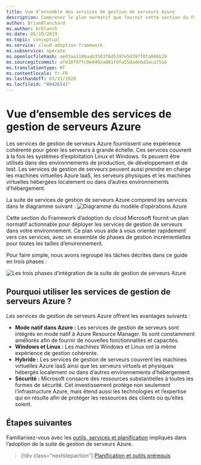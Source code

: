 ```yaml
---
title: Vue d’ensemble des services de gestion de serveurs Azure
description: Comprenez le plan normatif que fournit cette section du Framework d’adoption du cloud pour déployer les services de gestion de serveurs dans votre environnement.
author: BrianBlanchard
ms.author: brblanch
ms.date: 05/10/2019
ms.topic: conceptual
ms.service: cloud-adoption-framework
ms.subservice: operate
ms.openlocfilehash: ae03aa1186aab3503f8d5397e5d397f0fa086b26
ms.sourcegitcommit: afe10f97fc0e0402a881fdfa55dadebd3aca75ab
ms.translationtype: HT
ms.contentlocale: fr-FR
ms.lasthandoff: 03/31/2020
ms.locfileid: "80426541"
---
```

# <a name="overview-of-azure-server-management-services"></a>Vue d’ensemble des services de gestion de serveurs Azure

Les services de gestion de serveurs Azure fournissent une expérience cohérente pour gérer les serveurs à grande échelle. Ces services couvrent à la fois les systèmes d’exploitation Linux et Windows. Ils peuvent être utilisés dans des environnements de production, de développement et de test. Les services de gestion de serveurs peuvent aussi prendre en charge les machines virtuelles Azure IaaS, les serveurs physiques et les machines virtuelles hébergées localement ou dans d’autres environnements d’hébergement.

La suite de services de gestion de serveurs Azure comprend les services dans le diagramme suivant : ![Diagramme du modèle d’opérations Azure](./media/operations-diagram.png)

Cette section du Framework d’adoption du cloud Microsoft fournit un plan normatif actionnable pour déployer les services de gestion de serveurs dans votre environnement. Ce plan vous aide à vous orienter rapidement vers ces services, avec un ensemble de phases de gestion incrémentielles pour toutes les tailles d’environnement.

Pour faire simple, nous avons regroupé les tâches décrites dans ce guide en trois phases :

![Les trois phases d’intégration de la suite de gestion de serveurs Azure](./media/operations-stages.png)

<!-- markdownlint-disable MD026 -->

## <a name="why-use-azure-server-management-services"></a>Pourquoi utiliser les services de gestion de serveurs Azure ?

Les services de gestion de serveurs Azure offrent les avantages suivants :

- **Mode natif dans Azure :** Les services de gestion de serveurs sont intégrés en mode natif à Azure Resource Manager. Ils sont constamment améliorés afin de fournir de nouvelles fonctionnalités et capacités.
- **Windows et Linux :** Les machines Windows et Linux ont la même expérience de gestion cohérente.
- **Hybride :** Les services de gestion de serveurs couvrent les machines virtuelles Azure IaaS ainsi que les serveurs virtuels et physiques hébergés localement ou dans d’autres environnements d’hébergement.
- **Sécurité :** Microsoft consacre des ressources substantielles à toutes les formes de sécurité. Cet investissement protège non seulement l’infrastructure Azure, mais étend aussi les technologies et l’expertise qui en résulte afin de protéger les ressources des clients où qu’elles soient.

## <a name="next-steps"></a>Étapes suivantes

Familiarisez-vous avec les [outils, services et planification](./prerequisites.md) impliqués dans l’adoption de la suite de gestion de serveurs Azure.

> [!div class="nextstepaction"]
> [Planification et outils prérequis](./prerequisites.md)
